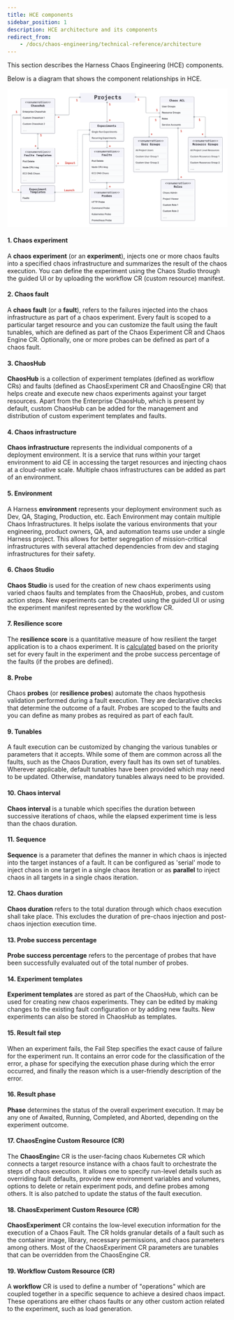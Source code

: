 ```yaml
---
title: HCE components
sidebar_position: 1
description: HCE architecture and its components
redirect_from:
	- /docs/chaos-engineering/technical-reference/architecture
---
```

This section describes the Harness Chaos Engineering (HCE) components.

Below is a diagram that shows the component relationships in HCE.

![Component Relationship](./static/component-relationship.png)

#### 1. Chaos experiment
A **chaos experiment** (or an **experiment**), injects one or more chaos faults into a specified chaos infrastructure and summarizes the result of the chaos execution. You can define the experiment using the Chaos Studio through the guided UI or by uploading the workflow CR (custom resource) manifest.

#### 2. Chaos fault
A **chaos fault** (or a **fault**), refers to the failures injected into the chaos infrastructure as part of a chaos experiment. Every fault is scoped to a particular target resource and you can customize the fault using the fault tunables, which are defined as part of the Chaos Experiment CR and Chaos Engine CR. Optionally, one or more probes can be defined as part of a chaos fault.

#### 3. ChaosHub
**ChaosHub** is a collection of experiment templates (defined as workflow CRs) and faults (defined as ChaosExperiment CR and ChaosEngine CR) that helps create and execute new chaos experiments against your target resources. Apart from the Enterprise ChaosHub, which is present by default, custom ChaosHub can be added for the management and distribution of custom experiment templates and faults.

#### 4. Chaos infrastructure
**Chaos infrastructure** represents the individual components of a deployment environment. It is a service that runs within your target environment to aid CE in accessing the target resources and injecting chaos at a cloud-native scale. Multiple chaos infrastructures can be added as part of an environment.

#### 5. Environment
A Harness **environment** represents your deployment environment such as Dev, QA, Staging, Production, etc. Each Environment may contain multiple Chaos Infrastructures. It helps isolate the various environments that your engineering, product owners, QA, and automation teams use under a single Harness project. This allows for better segregation of mission-critical infrastructures with several attached dependencies from dev and staging infrastructures for their safety.

#### 6. Chaos Studio
**Chaos Studio** is used for the creation of new chaos experiments using varied chaos faults and templates from the ChaosHub, probes, and custom action steps. New experiments can be created using the guided UI or using the experiment manifest represented by the workflow CR.

#### 7. Resilience score
The **resilience score** is a quantitative measure of how resilient the target application is to a chaos experiment. It is [calculated](/docs/chaos-engineering/features/experiments/resilience-score) based on the priority set for every fault in the experiment and the probe success percentage of the faults (if the probes are defined).

#### 8. Probe
Chaos **probes** (or **resilience probes**) automate the chaos hypothesis validation performed during a fault execution. They are declarative checks that determine the outcome of a fault. Probes are scoped to the faults and you can define as many probes as required as part of each fault.

#### 9. Tunables
A fault execution can be customized by changing the various tunables or parameters that it accepts. While some of them are common across all the faults, such as the Chaos Duration, every fault has its own set of tunables. Wherever applicable, default tunables have been provided which may need to be updated. Otherwise, mandatory tunables always need to be provided.

#### 10. Chaos interval
**Chaos interval** is a tunable which specifies the duration between successive iterations of chaos, while the elapsed experiment time is less than the chaos duration.

#### 11. Sequence
**Sequence** is a parameter that defines the manner in which chaos is injected into the target instances of a fault. It can be configured as 'serial' mode to inject chaos in one target in a single chaos iteration or as **parallel** to inject chaos in all targets in a single chaos iteration.

#### 12. Chaos duration
**Chaos duration** refers to the total duration through which chaos execution shall take place. This excludes the duration of pre-chaos injection and post-chaos injection execution time.

#### 13. Probe success percentage
**Probe success percentage** refers to the percentage of probes that have been successfully evaluated out of the total number of probes.

#### 14. Experiment templates
**Experiment templates** are stored as part of the ChaosHub, which can be used for creating new chaos experiments. They can be edited by making changes to the existing fault configuration or by adding new faults. New experiments can also be stored in ChaosHub as templates.

#### 15. Result fail step
When an experiment fails, the Fail Step specifies the exact cause of failure for the experiment run. It contains an error code for the classification of the error, a phase for specifying the execution phase during which the error occurred, and finally the reason which is a user-friendly description of the error.

#### 16. Result phase
**Phase** determines the status of the overall experiment execution. It may be any one of Awaited, Running, Completed, and Aborted, depending on the experiment outcome.

#### 17. ChaosEngine Custom Resource (CR)
The **ChaosEngin**e CR is the user-facing chaos Kubernetes CR which connects a target resource instance with a chaos fault to orchestrate the steps of chaos execution. It allows one to specify run-level details such as overriding fault defaults, provide new environment variables and volumes, options to delete or retain experiment pods, and define probes among others. It is also patched to update the status of the fault execution.

#### 18. ChaosExperiment Custom Resource (CR)
**ChaosExperiment** CR contains the low-level execution information for the execution of a Chaos Fault. The CR holds granular details of a fault such as the container image, library, necessary permissions, and chaos parameters among others. Most of the ChaosExperiment CR parameters are tunables that can be overridden from the ChaosEngine CR.

#### 19. Workflow Custom Resource (CR)
A **workflow** CR is used to define a number of "operations" which are coupled together in a specific sequence to achieve a desired chaos impact. These operations are either chaos faults or any other custom action related to the experiment, such as load generation.
